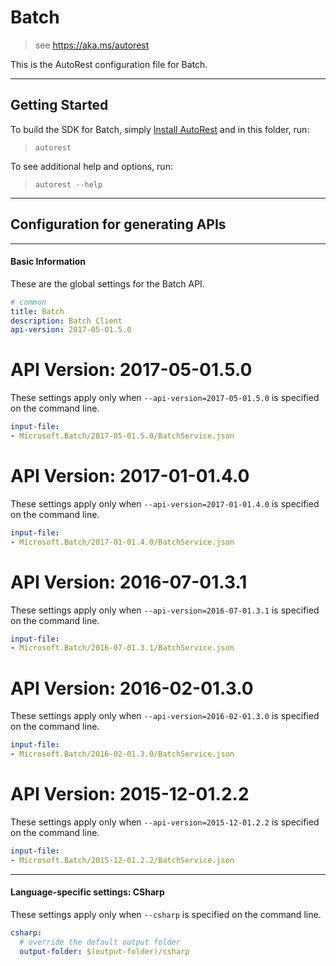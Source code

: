 # Batch
    
> see https://aka.ms/autorest

This is the AutoRest configuration file for Batch.



---
## Getting Started 
To build the SDK for Batch, simply [Install AutoRest](https://aka.ms/autorest/install) and in this folder, run:

> `autorest`

To see additional help and options, run:

> `autorest --help`
---

## Configuration for generating APIs


---
#### Basic Information 
These are the global settings for the Batch API.

``` yaml
# common 
title: Batch
description: Batch Client
api-version: 2017-05-01.5.0

```


# API Version: 2017-05-01.5.0

These settings apply only when `--api-version=2017-05-01.5.0` is specified on the command line.

``` yaml $(api-version) == '2017-05-01.5.0'
input-file:
- Microsoft.Batch/2017-05-01.5.0/BatchService.json

```


# API Version: 2017-01-01.4.0

These settings apply only when `--api-version=2017-01-01.4.0` is specified on the command line.

``` yaml $(api-version) == '2017-01-01.4.0'
input-file:
- Microsoft.Batch/2017-01-01.4.0/BatchService.json

```
 
# API Version: 2016-07-01.3.1

These settings apply only when `--api-version=2016-07-01.3.1` is specified on the command line.

``` yaml $(api-version) == '2016-07-01.3.1'
input-file:
- Microsoft.Batch/2016-07-01.3.1/BatchService.json

```
 
# API Version: 2016-02-01.3.0

These settings apply only when `--api-version=2016-02-01.3.0` is specified on the command line.

``` yaml $(api-version) == '2016-02-01.3.0'
input-file:
- Microsoft.Batch/2016-02-01.3.0/BatchService.json

```
 
# API Version: 2015-12-01.2.2

These settings apply only when `--api-version=2015-12-01.2.2` is specified on the command line.

``` yaml $(api-version) == '2015-12-01.2.2'
input-file:
- Microsoft.Batch/2015-12-01.2.2/BatchService.json

```


---
#### Language-specific settings: CSharp

These settings apply only when `--csharp` is specified on the command line.

``` yaml $(csharp)
csharp:
  # override the default output folder
  output-folder: $(output-folder)/csharp
```

